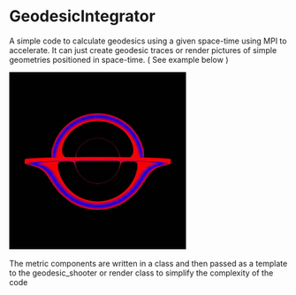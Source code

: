 # GeodesicIntegrator

A simple code to calculate geodesics using a given space-time using MPI to
accelerate. It can just create geodesic traces or render pictures of simple 
geometries positioned in space-time. ( See example below ) 

![](Assets/output.gif)

The metric components are written in a class and then
passed as a template to the geodesic_shooter or render class to simplify the
complexity of the code 


# 




